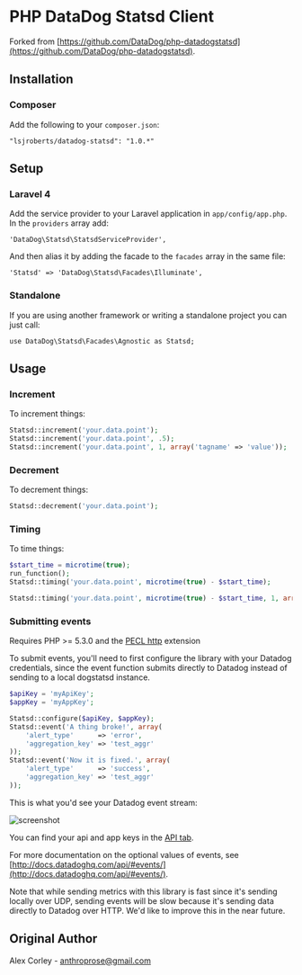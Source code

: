 PHP DataDog Statsd Client
=========================

Forked from [https://github.com/DataDog/php-datadogstatsd](https://github.com/DataDog/php-datadogstatsd).


Installation
------------

### Composer

Add the following to your `composer.json`:

```
"lsjroberts/datadog-statsd": "1.0.*"
```


Setup
-----

### Laravel 4

Add the service provider to your Laravel application in `app/config/app.php`. In the `providers` array add:

```
'DataDog\Statsd\StatsdServiceProvider',
```

And then alias it by adding the facade to the `facades` array in the same file:

```
'Statsd' => 'DataDog\Statsd\Facades\Illuminate',
```


### Standalone

If you are using another framework or writing a standalone project you can just call:

```
use DataDog\Statsd\Facades\Agnostic as Statsd;
```


Usage
-----

### Increment

To increment things:

``` php
Statsd::increment('your.data.point');
Statsd::increment('your.data.point', .5);
Statsd::increment('your.data.point', 1, array('tagname' => 'value'));
```

### Decrement

To decrement things:

``` php
Statsd::decrement('your.data.point');
```

### Timing

To time things:

``` php
$start_time = microtime(true);
run_function();
Statsd::timing('your.data.point', microtime(true) - $start_time);

Statsd::timing('your.data.point', microtime(true) - $start_time, 1, array('tagname' => 'value'));
```

### Submitting events

Requires PHP >= 5.3.0 and the [PECL http](http://www.php.net/manual/en/http.install.php) extension

To submit events, you'll need to first configure the library with your
Datadog credentials, since the event function submits directly to Datadog
instead of sending to a local dogstatsd instance.

``` php
$apiKey = 'myApiKey';
$appKey = 'myAppKey';

Statsd::configure($apiKey, $appKey);
Statsd::event('A thing broke!', array(
	'alert_type'      => 'error',
	'aggregation_key' => 'test_aggr'
));
Statsd::event('Now it is fixed.', array(
	'alert_type'      => 'success',
	'aggregation_key' => 'test_aggr'
));
```

This is what you'd see your Datadog event stream:

![screenshot](https://img.skitch.com/20120817-c6pi1e55rs2xjt3ktp2k1h67e7.png)

You can find your api and app keys in the [API tab](https://app.datadoghq.com/account/settings#api).

For more documentation on the optional values of events, see [http://docs.datadoghq.com/api/#events/](http://docs.datadoghq.com/api/#events/).

Note that while sending metrics with this library is fast since it's sending
locally over UDP, sending events will be slow because it's sending data
directly to Datadog over HTTP. We'd like to improve this in the near future.



Original Author
---------------

Alex Corley - anthroprose@gmail.com